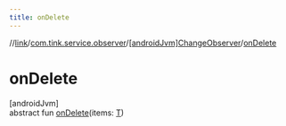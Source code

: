 ```yaml
---
title: onDelete
---
```

//[link](../../../index.html)/[com.tink.service.observer](../index.html)/[[androidJvm]ChangeObserver](index.html)/[onDelete](on-delete.html)



# onDelete



[androidJvm]\
abstract fun [onDelete](on-delete.html)(items: [T](index.html))




